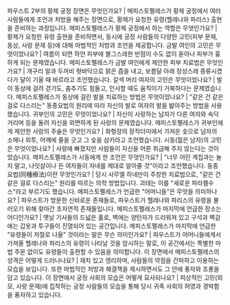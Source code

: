 파우스트 2부의 황제 궁정 장면은 무엇인가요?	| 메피스토펠레스가 황제 궁정에서 여러 사람들에게 조언과 처방을 해주는 장면으로, 황제가 요청한 유령(헬레나와 파리스) 출현을 준비하는 과정입니다.
메피스토펠레스가 황제 궁정에서 하는 역할은 무엇인가요?	| 황제가 요청한 유령 출현을 준비하면서, 동시에 궁정 사람들의 다양한 고민(피부 문제, 동상, 사랑 문제 등)에 대해 마법적인 처방과 조언을 제공합니다.
금발 여인의 고민은 무엇이었나요?	| 여름이 되면 하얀 피부에 불그스레한 반점이 수도 없이 돋아나 피부가 흉하게 되는 문제였습니다.
메피스토펠레스가 금발 여인에게 제안한 피부 치료법은 무엇인가요?	| 개구리 알과 두꺼비 혓바닥으로 맑은 즙을 내고, 보름달 아래 정성스레 증류시켰다가 달이 기울 때 바르라고 조언했습니다.
갈색 머리 여자의 고민은 무엇이었나요?	| 발이 동상에 걸려 걷기도, 춤추기도 힘들고, 인사할 때도 움직이기 거북하다는 문제였습니다.
메피스토펠레스가 동상에 걸린 발을 치료하는 방법은 무엇이었나요?	| "같은 건 같은 걸로 다스리는" 동종요법의 원리에 따라 자신의 발로 여자의 발을 밟아주는 방법을 사용했습니다.
귀부인의 고민은 무엇이었나요?	| 자신이 사랑하는 남자가 다른 여자와 속닥거리며 등을 돌려 자신을 외면하게 된 사랑의 문제였습니다.
메피스토펠레스가 귀부인에게 제안한 사랑의 주술은 무엇인가요?	| 화형장의 장작더미에서 가져온 숯으로 남자의 소매나 외투, 어깨에 줄을 긋고 그 숯을 삼키라고 조언했습니다.
시동(젊은 남자)의 고민은 무엇이었나요?	| 사랑에 빠졌지만 사람들이 자신을 어른 취급해 주지 않는다는 것이었습니다.
메피스토펠레스가 시동에게 한 조언은 무엇인가요?	| "너무 어린 계집과는 놀지 말고, 나잇살이나 든 여자들이 자네를 제대로 알아줄 것"이라고 조언했습니다.
동종요법(同種療法)이란 무엇인가요?	| 당시 사무엘 하네만이 주창한 치료법으로, "같은 건 같은 걸로 다스리는" 원리를 따르는 의학 방법입니다. 괴테는 이를 "새로운 파라켈수스"라고 부르기도 했습니다.
메피스토펠레스가 언급한 "어머니들"은 무엇을 의미하나요?	| 파우스트가 방문한 신비로운 존재들로, 파우스트가 헬레나와 파리스의 유령을 불러오기 위해 찾아간 초자연적 존재들입니다.
메피스토펠레스가 마지막에 언급한 장소는 어디인가요?	| 옛날 기사들의 드넓은 홀로, 벽에는 양탄자가 드리워져 있고 구석과 벽감에는 갑옷과 투구들이 진열되어 있는 공간입니다.
메피스토펠레스가 마지막에 언급한 "유령들이 저절로 나올" 것이라는 말은 무슨 의미인가요?	| 파우스트가 어머니들에게서 가져올 헬레나와 파리스의 유령이 나타날 것을 암시하는 말로, 이 공간에서는 특별한 마법 주문 없이도 유령들이 출현할 수 있음을 의미합니다.
이 장면에서 메피스토펠레스의 성격은 어떻게 드러나나요?	| 재치 있고 영리하며, 사람들의 약점을 간파하고 이용하는 모습을 보입니다. 또한 마법적인 처방과 해결책을 제시하면서도 그 안에 풍자와 조롱을 담고 있습니다.
이 장면에서 궁정 사회의 모습은 어떻게 묘사되나요?	| 피상적인 고민(외모, 사랑 문제)에 집착하는 궁정 사람들의 모습을 통해 당시 귀족 사회의 허영과 경박함을 풍자하고 있습니다.